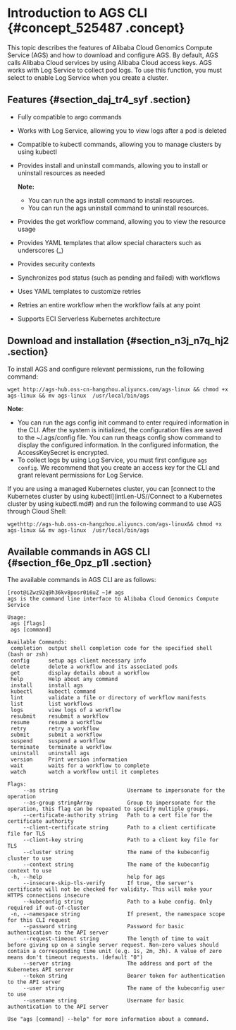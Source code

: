 # Introduction to AGS CLI {#concept_525487 .concept}

This topic describes the features of Alibaba Cloud Genomics Compute Service \(AGS\) and how to download and configure AGS. By default, AGS calls Alibaba Cloud services by using Alibaba Cloud access keys. AGS works with Log Service to collect pod logs. To use this function, you must select to enable Log Service when you create a cluster.

## Features {#section_daj_tr4_syf .section}

-   Fully compatible to argo commands
-   Works with Log Service, allowing you to view logs after a pod is deleted
-   Compatible to kubectl commands, allowing you to manage clusters by using kubectl
-   Provides install and uninstall commands, allowing you to install or uninstall resources as needed

    **Note:** 

    -   You can run the ags install command to install resources.
    -   You can run the ags uninstall command to uninstall resources.
-   Provides the get workflow command, allowing you to view the resource usage
-   Provides YAML templates that allow special characters such as underscores \(\_\)
-   Provides security contexts
-   Synchronizes pod status \(such as pending and failed\) with workflows
-   Uses YAML templates to customize retries
-   Retries an entire workflow when the workflow fails at any point
-   Supports ECI Serverless Kubernetes architecture

## Download and installation {#section_n3j_n7q_hj2 .section}

To install AGS and configure relevant permissions, run the following command:

``` {#codeblock_iyy_tot_6m0}
wget http://ags-hub.oss-cn-hangzhou.aliyuncs.com/ags-linux && chmod +x ags-linux && mv ags-linux  /usr/local/bin/ags 
```

**Note:** 

-   You can run the ags config init command to enter required information in the CLI. After the system is initialized, the configuration files are saved to the ~/.ags/config file. You can run theags config show command to display the configured information. In the configured information, the AccessKeySecret is encrypted.
-   To collect logs by using Log Service, you must first configure `ags config`. We recommend that you create an access key for the CLI and grant relevant permissions for Log Service.

If you are using a managed Kubernetes cluster, you can [connect to the Kubernetes cluster by using kubectl](intl.en-US//Connect to a Kubernetes cluster by using kubectl.md#) and run the following command to use AGS through Cloud Shell:

``` {#codeblock_xjc_am2_nfx}
wgethttp://ags-hub.oss-cn-hangzhou.aliyuncs.com/ags-linux&& chmod +x ags-linux && mv ags-linux  /usr/local/bin/ags
```

## Available commands in AGS CLI {#section_f6e_0pz_p1l .section}

The available commands in AGS CLI are as follows:

``` {#codeblock_lcd_kiz_fx6}
[root@iZwz92q9h36kv8posr0i6uZ ~]# ags
ags is the command line interface to Alibaba Cloud Genomics Compute Service

Usage:
 ags [flags]
 ags [command]

Available Commands:
 completion  output shell completion code for the specified shell (bash or zsh)
 config      setup ags client necessary info
 delete      delete a workflow and its associated pods
 get         display details about a workflow
 help        Help about any command
 install     install ags
 kubectl     kubectl command
 lint        validate a file or directory of workflow manifests
 list        list workflows
 logs        view logs of a workflow
 resubmit    resubmit a workflow
 resume      resume a workflow
 retry       retry a workflow
 submit      submit a workflow
 suspend     suspend a workflow
 terminate   terminate a workflow
 uninstall   uninstall ags
 version     Print version information
 wait        waits for a workflow to complete
 watch       watch a workflow until it completes

Flags:
     --as string                      Username to impersonate for the operation
     --as-group stringArray           Group to impersonate for the operation, this flag can be repeated to specify multiple groups.
     --certificate-authority string   Path to a cert file for the certificate authority
     --client-certificate string      Path to a client certificate file for TLS
     --client-key string              Path to a client key file for TLS
     --cluster string                 The name of the kubeconfig cluster to use
     --context string                 The name of the kubeconfig context to use
 -h, --help                           help for ags
     --insecure-skip-tls-verify       If true, the server's certificate will not be checked for validity. This will make your HTTPS connections insecure
     --kubeconfig string              Path to a kube config. Only required if out-of-cluster
 -n, --namespace string               If present, the namespace scope for this CLI request
     --password string                Password for basic authentication to the API server
     --request-timeout string         The length of time to wait before giving up on a single server request. Non-zero values should contain a corresponding time unit (e.g. 1s, 2m, 3h). A value of zero means don't timeout requests. (default "0")
     --server string                  The address and port of the Kubernetes API server
     --token string                   Bearer token for authentication to the API server
     --user string                    The name of the kubeconfig user to use
     --username string                Username for basic authentication to the API server

Use "ags [command] --help" for more information about a command.
```

